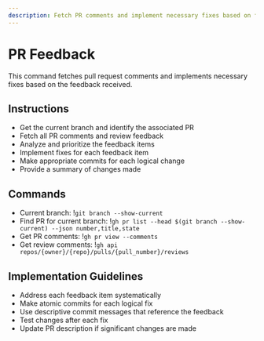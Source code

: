 ```yaml
---
description: Fetch PR comments and implement necessary fixes based on feedback
---
```


# PR Feedback

This command fetches pull request comments and implements necessary fixes based on the feedback received.

## Instructions

- Get the current branch and identify the associated PR
- Fetch all PR comments and review feedback
- Analyze and prioritize the feedback items
- Implement fixes for each feedback item
- Make appropriate commits for each logical change
- Provide a summary of changes made

## Commands

- Current branch: !`git branch --show-current`
- Find PR for current branch: !`gh pr list --head $(git branch --show-current) --json number,title,state`
- Get PR comments: !`gh pr view --comments`
- Get review comments: !`gh api repos/{owner}/{repo}/pulls/{pull_number}/reviews`

## Implementation Guidelines

- Address each feedback item systematically
- Make atomic commits for each logical fix
- Use descriptive commit messages that reference the feedback
- Test changes after each fix
- Update PR description if significant changes are made
